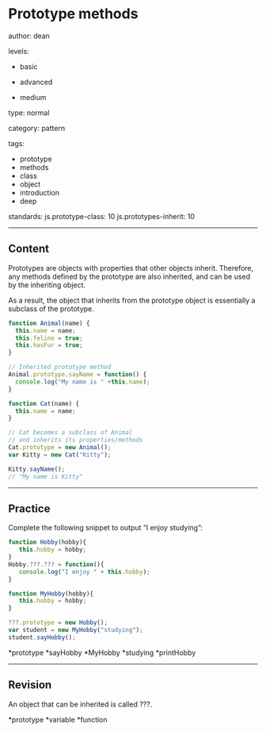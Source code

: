 # Prototype methods
author: dean

levels:

  - basic

  - advanced

  - medium

type: normal

category: pattern

tags:

  - prototype
  - methods
  - class
  - object
  - introduction
  - deep

standards:
  js.prototype-class: 10
  js.prototypes-inherit: 10


---
## Content

Prototypes are objects with properties that other objects inherit. Therefore, any methods defined by the prototype are also inherited, and can be used by the inheriting object.

As a result, the object that inherits from the prototype object is essentially a subclass of the prototype.

```javascript
function Animal(name) {
  this.name = name;
  this.feline = true;
  this.hasFur = true;
}

// Inherited prototype method
Animal.prototype.sayName = function() {
  console.log("My name is " +this.name);
}

function Cat(name) {
  this.name = name;
}

// Cat becomes a subclass of Animal
// and inherits its properties/methods
Cat.prototype = new Animal();
var Kitty = new Cat("Kitty");

Kitty.sayName();
// "My name is Kitty"
```

---
## Practice

Complete the following snippet to output “I enjoy studying”:
```javascript
function Hobby(hobby){
   this.hobby = hobby;
}
Hobby.???.??? = function(){
   console.log("I enjoy " + this.hobby);
}

function MyHobby(hobby){
   this.hobby = hobby;
}

???.prototype = new Hobby();
var student = new MyHobby("studying");
student.sayHobby();
```
*prototype
*sayHobby
*MyHobby
*studying
*printHobby

---
## Revision

An object that can be inherited is called ???.

*prototype
*variable
*function
